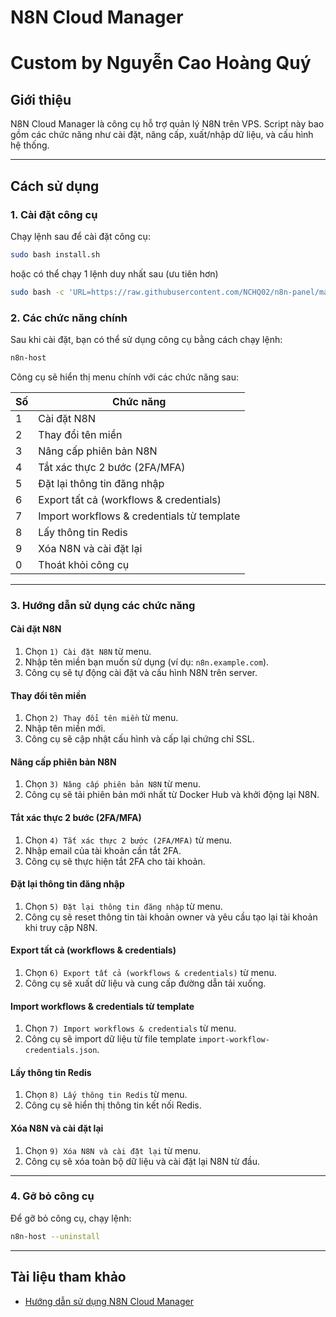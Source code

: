 # N8N Cloud Manager

# Custom by Nguyễn Cao Hoàng Quý

## Giới thiệu

N8N Cloud Manager là công cụ hỗ trợ quản lý N8N trên VPS. Script này bao gồm các chức năng như cài đặt, nâng cấp, xuất/nhập dữ liệu, và cấu hình hệ thống.

---

## Cách sử dụng

### 1. Cài đặt công cụ

Chạy lệnh sau để cài đặt công cụ:

```bash
sudo bash install.sh
```

hoặc có thể chạy 1 lệnh duy nhất sau (ưu tiên hơn)

```bash
sudo bash -c 'URL=https://raw.githubusercontent.com/NCHQ02/n8n-panel/main/install.sh && if [ -f /usr/bin/curl ]; then curl -fsSL -o install.sh $URL; else wget -qO install.sh $URL; fi; bash install.sh'
```

### 2. Các chức năng chính

Sau khi cài đặt, bạn có thể sử dụng công cụ bằng cách chạy lệnh:

```bash
n8n-host
```

Công cụ sẽ hiển thị menu chính với các chức năng sau:

| **Số** | **Chức năng**                              |
| ------ | ------------------------------------------ |
| 1      | Cài đặt N8N                                |
| 2      | Thay đổi tên miền                          |
| 3      | Nâng cấp phiên bản N8N                     |
| 4      | Tắt xác thực 2 bước (2FA/MFA)              |
| 5      | Đặt lại thông tin đăng nhập                |
| 6      | Export tất cả (workflows & credentials)    |
| 7      | Import workflows & credentials từ template |
| 8      | Lấy thông tin Redis                        |
| 9      | Xóa N8N và cài đặt lại                     |
| 0      | Thoát khỏi công cụ                         |

---

### 3. Hướng dẫn sử dụng các chức năng

#### **Cài đặt N8N**

1. Chọn `1) Cài đặt N8N` từ menu.
2. Nhập tên miền bạn muốn sử dụng (ví dụ: `n8n.example.com`).
3. Công cụ sẽ tự động cài đặt và cấu hình N8N trên server.

#### **Thay đổi tên miền**

1. Chọn `2) Thay đổi tên miền` từ menu.
2. Nhập tên miền mới.
3. Công cụ sẽ cập nhật cấu hình và cấp lại chứng chỉ SSL.

#### **Nâng cấp phiên bản N8N**

1. Chọn `3) Nâng cấp phiên bản N8N` từ menu.
2. Công cụ sẽ tải phiên bản mới nhất từ Docker Hub và khởi động lại N8N.

#### **Tắt xác thực 2 bước (2FA/MFA)**

1. Chọn `4) Tắt xác thực 2 bước (2FA/MFA)` từ menu.
2. Nhập email của tài khoản cần tắt 2FA.
3. Công cụ sẽ thực hiện tắt 2FA cho tài khoản.

#### **Đặt lại thông tin đăng nhập**

1. Chọn `5) Đặt lại thông tin đăng nhập` từ menu.
2. Công cụ sẽ reset thông tin tài khoản owner và yêu cầu tạo lại tài khoản khi truy cập N8N.

#### **Export tất cả (workflows & credentials)**

1. Chọn `6) Export tất cả (workflows & credentials)` từ menu.
2. Công cụ sẽ xuất dữ liệu và cung cấp đường dẫn tải xuống.

#### **Import workflows & credentials từ template**

1. Chọn `7) Import workflows & credentials` từ menu.
2. Công cụ sẽ import dữ liệu từ file template `import-workflow-credentials.json`.

#### **Lấy thông tin Redis**

1. Chọn `8) Lấy thông tin Redis` từ menu.
2. Công cụ sẽ hiển thị thông tin kết nối Redis.

#### **Xóa N8N và cài đặt lại**

1. Chọn `9) Xóa N8N và cài đặt lại` từ menu.
2. Công cụ sẽ xóa toàn bộ dữ liệu và cài đặt lại N8N từ đầu.

---

### 4. Gỡ bỏ công cụ

Để gỡ bỏ công cụ, chạy lệnh:

```bash
n8n-host --uninstall
```

---

## Tài liệu tham khảo

- [Hướng dẫn sử dụng N8N Cloud Manager](https://docs.google.com/document/d/1EmJObjeM-77QJcekn1IBm8JEZyxi5_HP49VVsEr6Dwk/edit?usp=sharing)
